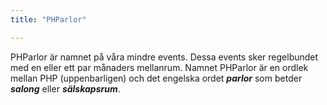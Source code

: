 ```yaml
---
title: "PHParlor"

---
```


PHParlor är namnet på våra mindre events. Dessa events sker regelbundet med en eller ett par månaders mellanrum. Namnet
PHParlor är en ordlek mellan PHP (uppenbarligen) och det engelska ordet ***parlor*** som betder
***salong*** eller ***sälskapsrum***.